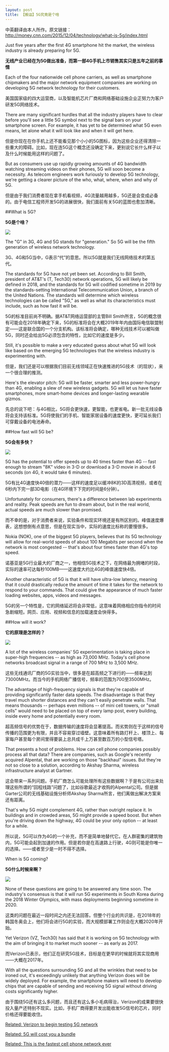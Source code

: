 ```yaml
---
layout: post
title: 【搬运】5G究竟是个啥
---
```


中英翻译由本人所作。原文链接：
<http://money.cnn.com/2015/12/04/technology/what-is-5g/index.html>

<p>Just five years after the first 4G smartphone hit the market, the wireless industry is already preparing for 5G.</p>

**无线产业已经在为5G做出准备，而第一部4G手机上市销售其实只是五年之前的事情**

Each of the four nationwide cell phone carriers, as well as smartphone chipmakers and the major network equipment companies are working on developing 5G network technology for their customers.

美国国家级的四大运营商，以及智能机芯片厂商和网络基础设施企业正努力为客户研发5G网络技术。

There are many significant hurdles that all the industry players have to clear before you'll see a little 5G symbol next to the signal bars on your smartphone screen. For example, it has yet to be determined what 5G even means, let alone what it will look like and when it will get here.

但是你现在在你手机上还不能看见那个小小的5G图标，因为这些企业还得清除一些重大的障碍。比如，现在连5G这个概念还没确定下来，更别说它长什么样子以及什么时候能用这样的问题了。

But as consumers use up rapidly growing amounts of 4G bandwidth watching streaming videos on their phones, 5G will soon become a necessity. As telecom engineers work furiously to develop 5G technology, we're getting a clearer picture of the who, what, where, when and why of 5G.

但是由于我们消费者现在拿手机看视频，4G流量越用越多，5G还是会变成必备的。由于电信工程师开发5G的进展很快，我们面前有关5G的蓝图也愈加清晰。

##What is 5G?

**5G是个啥？**

![](https://o0stweauh.qnssl.com/150518144020-5g-wireless-table-780x439.jpg)

The "G" in 3G, 4G and 5G stands for "generation." So 5G will be the fifth generation of wireless network technology.

3G、4G和5G当中，G表示“代”的意思。所以5G就是我们无线网络技术的第五代。

The standards for 5G have not yet been set. According to Bill Smith, president of AT&T's (T, Tech30) network operations, 5G will likely be defined in 2018, and the standards for 5G will codified sometime in 2019 by the standards-setting International Telecommunication Union, a branch of the United Nations. The standards will determine which wireless technologies can be called "5G," as well as what its characteristics must include, such as how fast it will be.

5G的标准目前尚不明确。据AT&T网络运营部的主管Bill Smith所言，5G的概念很有可能会在2018年确定下来，5G的标准将会在大概2019年年内由国际电信联盟制定——这是联合国的一个分支机构。该标准将会确定，哪种无线技术可以被叫做5G，同时还会给出5G必须包含的特性，比如它的速度是多少。

Still, it's possible to make a very educated guess about what 5G will look like based on the emerging 5G technologies that the wireless industry is experimenting with.

但是，我们还是可以根据我们目前无线领域正在快速推进的5G技术（的现状），来一个很合理的推测。

Here's the elevator pitch: 5G will be faster, smarter and less power-hungry than 4G, enabling a slew of new wireless gadgets. 5G will let us have faster smartphones, more smart-home devices and longer-lasting wearable gizmos.

先总的说下吧：与4G相比，5G将会更快速，更智能，也更省电。新一批无线设备将会支持该标准。5G将使我们的手机、智能家居设备的速度更快，更可延长我们可穿戴设备的电池寿命。

##How fast will 5G be?

**5G会有多快？**

![](https://o0stweauh.qnssl.com/150908113155-4g-vs-5g-780x439.jpg)

5G has the potential to offer speeds up to 40 times faster than 4G -- fast enough to stream "8K" video in 3-D or download a 3-D movie in about 6 seconds (on 4G, it would take 6 minutes).

5G有比4G速度快40倍的潜力——这样的速度足以缓冲8K的3D高清视频，或者在6秒内下完一部3D电影（在4G环境下下完的时间是6分钟）。

Unfortunately for consumers, there's a difference between lab experiments and reality. Peak speeds are fun to dream about, but in the real world, actual speeds are much slower than promised.

而不幸的是，对于消费者来说，实验条件和现实环境还是有所区别的。峰值速度爆表，这想想倒有点意思，但是在现实当中，实际的速度比标称的要慢很多。

Nokia (NOK), one of the biggest 5G players, believes that its 5G technology will allow for real-world speeds of about 100 Megabits per second when the network is most congested -- that's about four times faster than 4G's top speed.

诺基亚是5G行业最大的厂商之一，他相信5G技术之下，在网络最为拥堵的时段，实际的速率可达每秒100MB——这速度大约比4G的峰值速度快4倍。

Another characteristic of 5G is that it will have ultra-low latency, meaning that it could drastically reduce the amount of time it takes for the network to respond to your commands. That could give the appearance of much faster loading websites, apps, videos and messages.

5G的另一个特性是，它的网络延迟将会非常低，这意味着网络相应你指令的时间急剧缩短。网页、应用、视频和信息的加载速度会快得多。

##How will it work?

**它的原理是怎样的？**

![](https://o0stweauh.qnssl.com/150318122744-cell-tower-780x439.jpg)

A lot of the wireless companies' 5G experimentation is taking place in super-high frequencies -- as high as 73,000 MHz. Today's cell phone networks broadcast signal in a range of 700 MHz to 3,500 MHz.

这些无线通讯厂商的5G实验当中，很多是在超高频之下进行的——频率达到73000MHz。而当今的手机网络广播信号，频率的范围为700至3500MHz。

The advantage of high-frequency signals is that they're capable of providing significantly faster data speeds. The disadvantage is that they travel much shorter distances and they can't easily penetrate walls. That means thousands -- perhaps even millions -- of mini cell towers, or "small cells" would need to be placed on top of every lamp post, every building, inside every home and potentially every room.

超高频信号的优势在于，数据传输的速度将会显著提高。而劣势则在于这样的信号传播的范围更为有限，并且不容易穿过墙壁。这意味着所有路灯杆上、楼顶上、每家每户甚至每个房间里得要装上总共成千上万甚至数百万的小型信号塔。

That presents a host of problems. How can cell phone companies possibly process all that data? There are companies, such as Google's recently acquired Alpental, that are working on those "backhaul" issues. But they're not so close to a solution, according to Akshay Sharma, wireless infrastructure analyst at Gartner.

这会带来一系列问题。手机厂商怎么可能处理所有这些数据啊？于是有公司出来处理这些所谓的“回程线路”问题了，比如谷歌最近才收购的Alpental公司。但是据Garter公司的无线基础设施分析师Akshay Sharma所言，他们离做出解决方案来还有距离。

That's why 5G might complement 4G, rather than outright replace it. In buildings and in crowded areas, 5G might provide a speed boost. But when you're driving down the highway, 4G could be your only option -- at least for a while.

所以说，5G可以作为4G的一个补充，而不是简单地替代它。在人群密集的建筑物内，5G可能会起到加速的作用。但是若你是在高速路上行驶，4G则可能是你唯一的选择。——或者至少是一时不得不选择。

When is 5G coming?

**5G什么时候来啊？**

![](https://o0stweauh.qnssl.com/151204122447-5g-780x439.jpg)

None of these questions are going to be answered any time soon. The industry's consensus is that it will run 5G experiments in South Korea during the 2018 Winter Olympics, with mass deployments beginning sometime in 2020.

这类的问题在最近一段时间之内还无法回答。但整个行业的共识是，在2018年的韩国冬奥会上，他们将会进行5G的实验，而大规模部署工作则会在大概2020年开始。

Yet Verizon (VZ, Tech30) has said that it is working on 5G technology with the aim of bringing it to market much sooner -- as early as 2017.

而Verizon已表示，他们正在研究5G技术，目标是在更早的时候就将其实现商用——大概在2017年。

With all the questions surrounding 5G and all the wrinkles that need to be ironed out, it's exceedingly unlikely that anything Verizon does will be widely deployed. For example, the smartphone makers will need to develop chips that are capable of sending and receiving 5G signal without driving costs significantly higher.

由于围绕5G还有这么多问题，而且还有这么多小毛病得治，Verizon的成果要很快投入量产还特别不现实。比如，手机厂商得要开发出能收发5G信号的芯片，同时价格还得要能收住。

[Related: Verizon to begin testing 5G network](http://money.cnn.com/2015/09/08/technology/verizon-5g/?iid=EL)

[Related: 5G will cost you a bundle](http://money.cnn.com/2015/05/18/technology/5g-cost-wireless-data/?iid=EL)

[Related: This is the fastest cell phone network ever](http://money.cnn.com/2015/04/08/technology/nokia-5g-cell-phone-network/?iid=EL)
